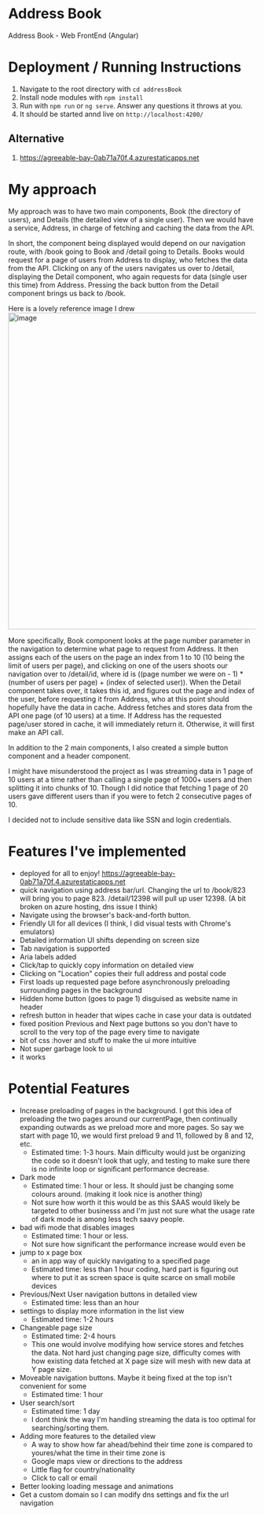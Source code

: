 # Address Book

Address Book - Web FrontEnd (Angular)

# Deployment / Running Instructions

1. Navigate to the root directory with ```cd addressBook```
2. Install node modules with ```npm install```
3. Run with ```npm run``` or ```ng serve```. Answer any questions it throws at you.
4. It should be started annd live on ```http://localhost:4200/```

## Alternative
1. https://agreeable-bay-0ab71a70f.4.azurestaticapps.net

# My approach
My approach was to have two main components, Book (the directory of users), and Details (the detailed view of a single user). Then we would have a service, Address, in charge of fetching and caching the data from the API.

In short, the component being displayed would depend on our navigation route, with /book going to Book and /detail going to Details. Books would request for a page of users from Address to display, who fetches the data from the API. Clicking on any of the users navigates us over to /detail, displaying the Detail component, who again requests for data (single user this time) from Address. Pressing the back button from the Detail component brings us back to /book.

Here is a lovely reference image I drew
<img width="645" alt="image" src="https://github.com/MinisGimis/Address-Book/assets/81587461/f7433e49-278a-4537-95a0-347326c184f1">

More specifically, Book component looks at the page number parameter in the navigation to determine what page to request from Address. It then assigns each of the users on the page an index from 1 to 10 (10 being the limit of users per page), and clicking on one of the users shoots our navigation over to /detail/id, where id is  ((page number we were on - 1) * (number of users per page) + (index of selected user)). When the Detail component takes over, it takes this id, and figures out the page and index of the user, before requesting it from Address, who at this point should hopefully have the data in cache. Address fetches and stores data from the API one page (of 10 users) at a time. If Address has the requested page/user stored in cache, it will immediately return it. Otherwise, it will first make an API call.

In addition to the 2 main components, I also created a simple button component and a header component.

I might have misunderstood the project as I was streaming data in 1 page of 10 users at a time rather than calling a single page of 1000+ users and then splitting it into chunks of 10. Though I did notice that fetching 1 page of 20 users gave different users than if you were to fetch 2 consecutive pages of 10.

I decided not to include sensitive data like SSN and login credentials.

# Features I've implemented
- deployed for all to enjoy! https://agreeable-bay-0ab71a70f.4.azurestaticapps.net
- quick navigation using address bar/url. Changing the url to /book/823 will bring you to page 823. /detail/12398 will pull up user 12398. (A bit broken on azure hosting, dns issue I think)
- Navigate using the browser's back-and-forth button.
- Friendly UI for all devices (I think, I did visual tests with Chrome's emulators)
- Detailed information UI shifts depending on screen size
- Tab navigation is supported
- Aria labels added
- Click/tap to quickly copy information on detailed view
- Clicking on "Location" copies their full address and postal code
- First loads up requested page before asynchronously preloading surrounding pages in the background
- Hidden home button (goes to page 1) disguised as website name in header
- refresh button in header that wipes cache in case your data is outdated
- fixed position Previous and Next page buttons so you don't have to scroll to the very top of the page every time to navigate
- bit of css :hover and stuff to make the ui more intuitive
- Not super garbage look to ui
- it works

# Potential Features
- Increase preloading of pages in the background. I got this idea of preloading the two pages around our currentPage, then continually expanding outwards as we preload more and more pages. So say we start with page 10, we would first preload 9 and 11, followed by 8 and 12, etc.
  - Estimated time: 1-3 hours. Main difficulty would just be organizing the code so it doesn't look that ugly, and testing to make sure there is no infinite loop or significant performance decrease.
- Dark mode
  - Estimated time: 1 hour or less. It should just be changing some colours around. (making it look nice is another thing)
  - Not sure how worth it this would be as this SAAS would likely be targeted to other businesss and I'm just not sure what the usage rate of dark mode is among less tech saavy people.
- bad wifi mode that disables images
  - Estimated time: 1 hour or less.
  - Not sure how significant the performance increase would even be
- jump to x page box
  - an in app way of quickly navigating to a specified page
  - Estimated time: less than 1 hour coding, hard part is figuring out where to put it as screen space is quite scarce on small mobile devices
- Previous/Next User navigation buttons in detailed view
  - Estimated time: less than an hour
- settings to display more information in the list view
  - Estimated time: 1-2 hours
- Changeable page size
  - Estimated time: 2-4 hours
  - This one would involve modifying how service stores and fetches the data. Not hard just changing page size, difficulty comes with how existing data fetched at X page size will mesh with new data at Y page size.
- Moveable navigation buttons. Maybe it being fixed at the top isn't convenient for some
  - Estimated time: 1 hour
- User search/sort
  - Estimated time: 1 day
  - I dont think the way I'm handling streaming the data is too optimal for searching/sorting them.
- Adding more features to the detailed view
  - A way to show how far ahead/behind their time zone is compared to youres/what the time in their time zone is
  - Google maps view or directions to the address
  - Little flag for country/nationality
  - Click to call or email
- Better looking loading message and animations
- Get a custom domain so I can modify dns settings and fix the url navigation

